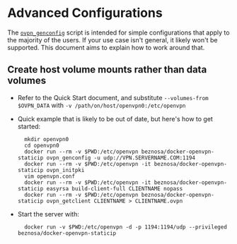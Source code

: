 # Advanced Configurations

The [`ovpn_genconfig`](/bin/ovpn_genconfig) script is intended for simple configurations that apply to the majority of the users.  If your use case isn't general, it likely won't be supported.  This document aims to explain how to work around that.

## Create host volume mounts rather than data volumes

* Refer to the Quick Start document, and substitute `--volumes-from $OVPN_DATA` with `-v /path/on/host/openvpn0:/etc/openvpn`
* Quick example that is likely to be out of date, but here's how to get started:

        mkdir openvpn0
        cd openvpn0
        docker run --rm -v $PWD:/etc/openvpn beznosa/docker-openvpn-staticip ovpn_genconfig -u udp://VPN.SERVERNAME.COM:1194
        docker run --rm -v $PWD:/etc/openvpn -it beznosa/docker-openvpn-staticip ovpn_initpki
        vim openvpn.conf
        docker run --rm -v $PWD:/etc/openvpn -it beznosa/docker-openvpn-staticip easyrsa build-client-full CLIENTNAME nopass
        docker run --rm -v $PWD:/etc/openvpn beznosa/docker-openvpn-staticip ovpn_getclient CLIENTNAME > CLIENTNAME.ovpn

* Start the server with:

        docker run -v $PWD:/etc/openvpn -d -p 1194:1194/udp --privileged beznosa/docker-openvpn-staticip
